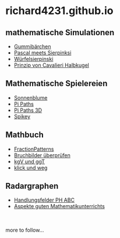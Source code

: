 # richard4231.github.io

## mathematische Simulationen
- [Gummibärchen](https://richard4231.github.io/20-04-jellybears)
- [Pascal meets Sierpinksi](https://richard4231.github.io/21-pascaltriangleoptimized)
- [Würfelsierpinski](https://richard4231.github.io/xplodingsierpinski)
- [Prinzip von Cavalieri Halbkugel](https://richard4231.github.io/22-09-v02cavalieri)

## Mathematische Spielereien
- [Sonnenblume](https://richard4231.github.io/22-09-v1tournesol)
- [Pi Paths](https://richard4231.github.io/22-09-PiPaths-v02)
- [Pi Paths 3D](https://richard4231.github.io/22-09-PiPaths-v03-3D)
- [Spikey](https://richard4231.github.io/22-09-Spikey-v02)

## Mathbuch
- [FractionPatterns](https://richard4231.github.io/22-10-FractionFractalsv01)
- [Bruchbilder überprüfen](https://richard4231.github.io/22-12-clickable-surfaces-v02)
- [kgV und ggT](https://richard4231.github.io/23-02-gcf-and-lcm-v01)
- [klick und weg](https://richard4231.github.io/23-03-binary-code-game)

## Radargraphen
- [Handlungsfelder PH ABC](https://richard4231.github.io/20-radargraphBPA)
- [Aspekte guten Mathematikunterrichts](https://richard4231.github.io/20-12-radargraphRGMU)

<br/> 
<br/> 
more to follow...

